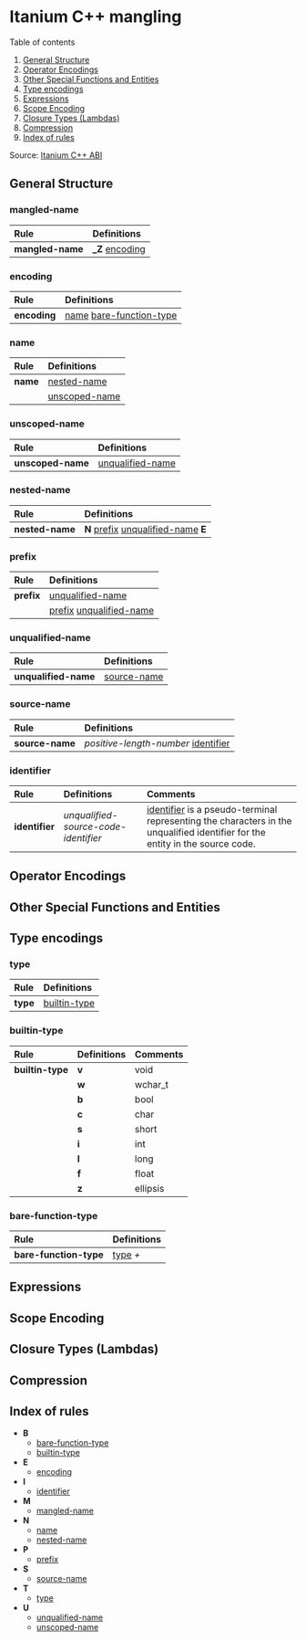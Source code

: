 # **Itanium C++ mangling**

Table of contents

1. [General Structure](#general-structure)
2. [Operator Encodings](#operator-encodings)
3. [Other Special Functions and Entities](#other-special-functions-and-entities)
4. [Type encodings](#type-encodings)
5. [Expressions](#expressions)
6. [Scope Encoding](#scope-encoding)
7. [Closure Types (Lambdas)](#closure-types-lambdas)
8. [Compression](#compression)
9. [Index of rules](#index-of-rules)



Source: [Itanium C++ ABI](https://itanium-cxx-abi.github.io/cxx-abi/abi.html)


## **General Structure**



### mangled-name

| Rule             | Definitions                  |
|:-----------------|:-----------------------------|
| **mangled-name** | **_Z** [encoding](#encoding) |



### encoding

| Rule         | Definitions                                             |
|:-------------|:--------------------------------------------------------|
| **encoding** | [name](#name) [bare-function-type](#bare-function-type) |



### name

| Rule     | Definitions                     |
|:---------|:--------------------------------|
| **name** | [nested-name](#nested-name) |
|          | [unscoped-name](#unscoped-name) |



### unscoped-name

| Rule              | Definitions                           |
|:------------------|:--------------------------------------|
| **unscoped-name** | [unqualified-name](#unqualified-name) |



### nested-name

| Rule            | Definitions                                                         |
|:----------------|:--------------------------------------------------------------------|
| **nested-name** | **N** [prefix](#prefix) [unqualified-name](#unqualified-name) **E** |



### prefix

| Rule       | Definitions                                             |
|:-----------|:--------------------------------------------------------|
| **prefix** | [unqualified-name](#unqualified-name)                   |
|            | [prefix](#prefix) [unqualified-name](#unqualified-name) |



### unqualified-name

| Rule                 | Definitions                 |
|:---------------------|:----------------------------|
| **unqualified-name** | [source-name](#source-name) |



### source-name

| Rule            | Definitions                                        |
|:----------------|:---------------------------------------------------|
| **source-name** | *positive-length-number* [identifier](#identifier) |



### identifier

| Rule           | Definitions                          | Comments                                                                                                                                    |
|:---------------|:-------------------------------------|:--------------------------------------------------------------------------------------------------------------------------------------------|
| **identifier** | *unqualified-source-code-identifier* | [identifier](#identifier) is a pseudo-terminal representing the characters in the unqualified identifier for the entity in the source code. |



## **Operator Encodings**



## **Other Special Functions and Entities**



## **Type encodings**



### type

| Rule     | Definitions                   |
|:---------|:------------------------------|
| **type** | [builtin-type](#builtin-type) |



### builtin-type

| Rule             | Definitions | Comments |
|:-----------------|:------------|:---------|
| **builtin-type** | **v**       | void     |
|                  | **w**       | wchar_t  |
|                  | **b**       | bool     |
|                  | **c**       | char     |
|                  | **s**       | short    |
|                  | **i**       | int      |
|                  | **l**       | long     |
|                  | **f**       | float    |
|                  | **z**       | ellipsis |



### bare-function-type

| Rule                   | Definitions       |
|:-----------------------|:------------------|
| **bare-function-type** | [type](#type) *+* |



## **Expressions**



## **Scope Encoding**



## **Closure Types (Lambdas)**



## **Compression**



## **Index of rules**



- **B**
  - [bare-function-type](#bare-function-type)
  - [builtin-type](#builtin-type)
- **E**
  - [encoding](#encoding)
- **I**
  - [identifier](#identifier)
- **M**
  - [mangled-name](#mangled-name)
- **N**
  - [name](#name)
  - [nested-name](#nested-name)
- **P**
  - [prefix](#prefix)
- **S**
  - [source-name](#source-name)
- **T**
  - [type](#type)
- **U**
  - [unqualified-name](#unqualified-name)
  - [unscoped-name](#unscoped-name)



